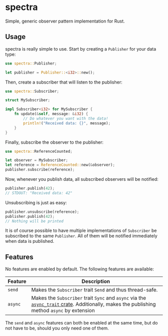 # spectra

Simple, generic observer pattern implementation for Rust.

## Usage

spectra is really simple to use. Start by creating a `Publisher` for your data type:

```rust
use spectra::Publisher;

let publisher = Publisher::<i32>::new();
```

Then, create a subscriber that will listen to the publisher:

```rust
use spectra::Subscriber;

struct MySubscriber;

impl Subscriber<i32> for MySubscriber {
    fn update(&self, message: &i32) {
        // Do whatever you want with the data!
        println!("Received data: {}", message);
    }
}
```

Finally, subscribe the observer to the publisher:

```rust
use spectra::ReferenceCounted;

let observer = MySubscriber;
let reference = ReferenceCounted::new(&observer);
publisher.subscribe(reference);
```

Now, whenever you publish data, all subscribed observers will be notified:

```rust
publisher.publish(42);
// STDOUT: "Received data: 42"
```

Unsubscribing is just as easy:

```rust
publisher.unsubscribe(reference);
publisher.publish(42);
// Nothing will be printed
```

It is of course possible to have multiple implementations of `Subscriber` be subscribed to the
same `Publisher`. All of them will be notified immediately when data is published.

## Features

No features are enabled by default. The following features are available:

| Feature | Description                                                                                                                                                                         |
| ------- | ----------------------------------------------------------------------------------------------------------------------------------------------------------------------------------- |
| `send`  | Makes the `Subscriber` trait `Send` and thus thread-safe.                                                                                                                           |
| `async` | Makes the `Subscriber` trait `Sync` and `async` via the [`async_trait` crate](https://crates.io/crates/async-trait). Additionally, makes the publishing method `async` by extension |

The `send` and `async` features can both be enabled at the same time, but do not have to be, should
you only need one of them.
